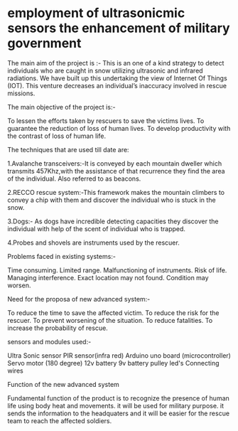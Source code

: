 # employment  of ultrasonicmic sensors the enhancement of military government

The main aim of the project is :-
This is an one of a kind strategy to detect individuals who are caught in snow utilizing ultrasonic and infrared radiations.
We have built up this undertaking the view of  Internet Of Things (IOT).
This venture decreases an individual’s inaccuracy involved in rescue missions.

The main objective of the project is:-

To lessen the efforts taken by rescuers to save the victims lives.
To guarantee the reduction of loss of human lives.
To develop productivity with the contrast of loss of human life.

The techniques that are used till date are:
			
1.Avalanche transceivers:-It is conveyed by each mountain dweller which transmits 457Khz,with the assistance of that recurrence they find the area of the individual.  Also referred to as beacons.

2.RECCO rescue system:-This framework makes the mountain climbers to convey a chip with them and discover the individual who is stuck in the snow.
			
3.Dogs:- As dogs have incredible detecting capacities they discover the individual with help of the scent of individual who is trapped.

4.Probes and shovels are instruments used by the rescuer.

Problems faced in existing systems:-

Time consuming.
Limited range.
Malfunctioning of instruments.
Risk of life.
Managing interference.
Exact location may not found.
Condition may worsen.

Need for the proposa of new advanced system:-

To reduce the time to save the affected victim.
To reduce the risk for the rescuer.
To prevent worsening of the situation.
To reduce fatalities.
To increase the probability of rescue.

sensors and modules used:-

Ultra Sonic sensor
PIR sensor(infra red)
Arduino uno board (microcontroller)
Servo motor (180 degree)
12v battery
9v battery
pulley
led's
Connecting wires

Function of the new advanced system

Fundamental function of the product is to recognize the presence of human life using body heat and movements. it will be used for military purpose. it sends the information to the headquaters and it will be easier for the rescue team to reach the affected soldiers.






